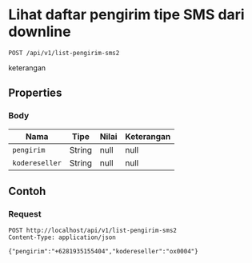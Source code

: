 # Lihat daftar pengirim tipe SMS dari downline
```http
POST /api/v1/list-pengirim-sms2
```
keterangan
## Properties
### Body
Nama | Tipe | Nilai | Keterangan
--- | --- | --- | ---
<code>pengirim</code> | String | null | null
<code>kodereseller</code> | String | null | null
## Contoh
### Request
```http
POST http://localhost/api/v1/list-pengirim-sms2
Content-Type: application/json

{"pengirim":"+6281935155404","kodereseller":"ox0004"}


```

